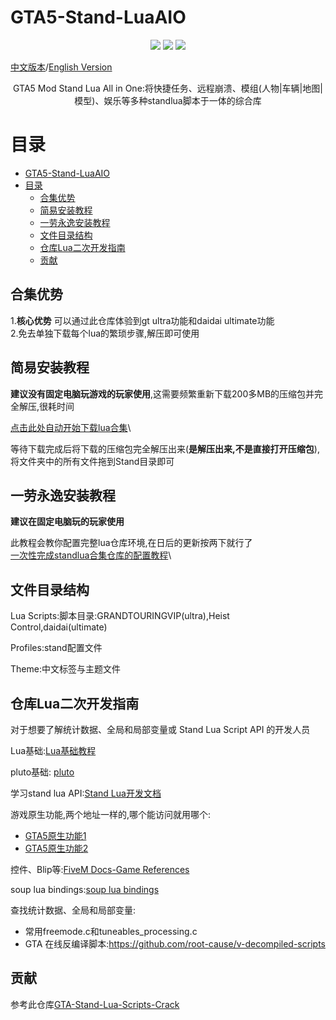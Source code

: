 # GTA5-Stand-LuaAIO

<p align="center">
  <a href="https://badges.toozhao.com/stats/01H69JD1N3ZWV3EDK36V3F5DJK"><img src="https://badges.toozhao.com/badges/01H69JD1N3ZWV3EDK36V3F5DJK/green.svg" /></a>
  <a href="https://discord.gg/wDcY8FFnt5"><img src="https://img.shields.io/discord/1167118210735276062?color=blue&label=discord&logo=discord&logoColor=white" /></a>
  <!-- <a href="http://qm.qq.com"><img src="https://img.shields.io/badge/QQ%E7%BE%A4-24242-blue" /></a> -->
  <img src="https://img.shields.io/github/license/xhcherry/GTA5-Stand-LuaAIO" />
</p>

[中文版本](https://github.com/xhcherry/GTA5-Stand-LuaAIO)/[English Version](https://github.com/xhcherry/GTA5-Stand-LuaAIO/tree/English)

<p align="center">
  GTA5 Mod Stand Lua All in One:将快捷任务、远程崩溃、模组(人物|车辆|地图|模型)、娱乐等多种standlua脚本于一体的综合库
</p>

# 目录

- [GTA5-Stand-LuaAIO](#gta5-stand-luaaio)
- [目录](#目录)
  - [合集优势](#合集优势)
  - [简易安装教程](#简易安装教程)
  - [一劳永逸安装教程](#一劳永逸安装教程)
  - [文件目录结构](#文件目录结构)
  - [仓库Lua二次开发指南](#仓库lua二次开发指南)
  - [贡献](#贡献)

## 合集优势

1.**核心优势** 可以通过此仓库体验到gt ultra功能和daidai ultimate功能\
2.免去单独下载每个lua的繁琐步骤,解压即可使用

## 简易安装教程

**建议没有固定电脑玩游戏的玩家使用**,这需要频繁重新下载200多MB的压缩包并完全解压,很耗时间

[点击此处自动开始下载lua合集](https://github.com/xhcherry/GTA5-Stand-LuaAIO/archive/refs/heads/main.zip)\

等待下载完成后将下载的压缩包完全解压出来(**是解压出来,不是直接打开压缩包**),将文件夹中的所有文件拖到Stand目录即可

## 一劳永逸安装教程

**建议在固定电脑玩的玩家使用**

此教程会教你配置完整lua仓库环境,在日后的更新按两下就行了\
[一次性完成standlua合集仓库的配置教程](https://github.com/xhcherry/GTA5-Stand-LuaAIO/wiki/lua安装教程)\


## 文件目录结构

Lua Scripts:脚本目录:GRANDTOURINGVIP(ultra),Heist Control,daidai(ultimate)

Profiles:stand配置文件

Theme:中文标签与主题文件

## 仓库Lua二次开发指南

对于想要了解统计数据、全局和局部变量或 Stand Lua Script API 的开发人员

Lua基础:[Lua基础教程](https://www.tutorialspoint.com/lua/index.htm)

pluto基础: [pluto](https://pluto-lang.org/)

学习stand lua API:[Stand Lua开发文档](https://stand.gg/help/lua-api-documentation)

游戏原生功能,两个地址一样的,哪个能访问就用哪个:
- [GTA5原生功能1](https://nativedb.dotindustries.dev/gta5/natives)
- [GTA5原生功能2](https://alloc8or.re/gta5/nativedb/)

控件、Blip等:[FiveM Docs-Game References](https://docs.fivem.net/docs/game-references/)

soup lua bindings:[soup lua bindings](https://github.com/calamity-inc/Soup-Lua-Bindings/blob/main/LUA_API.md#soup-lua-bindings)

查找统计数据、全局和局部变量:
- 常用freemode.c和tuneables_processing.c
- GTA 在线反编译脚本:https://github.com/root-cause/v-decompiled-scripts

## 贡献

参考此仓库[GTA-Stand-Lua-Scripts-Crack](https://github.com/zeblyo/GTA-Stand-Lua-Scripts-Crack)